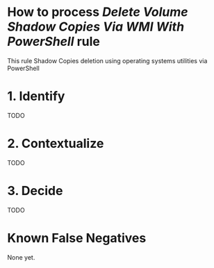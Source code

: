 # How to process *Delete Volume Shadow Copies Via WMI With PowerShell* rule
This rule Shadow Copies deletion using operating systems utilities via PowerShell

# 1. Identify
TODO

# 2. Contextualize
TODO

# 3. Decide
TODO

# Known False Negatives
None yet.
